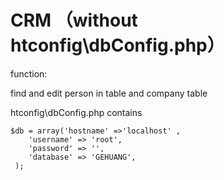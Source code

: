 # CRM （without htconfig\dbConfig.php）
function:
  
  find and edit person in table and company table
  
htconfig\dbConfig.php contains



	$db = array('hostname' =>'localhost' ,
		'username' => 'root',
		'password' => '',
		'database' => 'GEHUANG',
	 );





	


